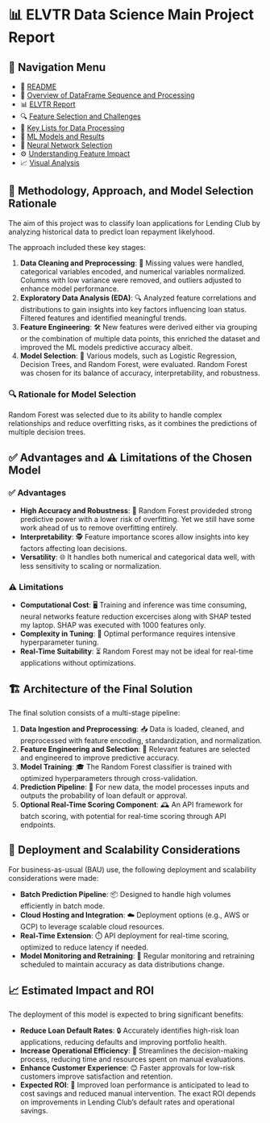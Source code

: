 # 📊 ELVTR Data Science Main Project Report

## 🔗 Navigation Menu

- 📘 [README](https://github.com/Wattysaid/dsif-git-main-project/blob/main/README.md)
- 📄 [Overview of DataFrame Sequence and Processing](https://github.com/Wattysaid/dsif-git-main-project/blob/main/DataFrame_Sequence_and_Processing_Overview.md)
- 📊 [ELVTR Report](https://github.com/Wattysaid/dsif-git-main-project/blob/main/ELVTR_report.md)
- 🔍 [Feature Selection and Challenges](https://github.com/Wattysaid/dsif-git-main-project/blob/main/Feature_selection_and_challenges.md)
- 📑 [Key Lists for Data Processing](https://github.com/Wattysaid/dsif-git-main-project/blob/main/Key_Lists_for_Data_Processing.md)
- 🤖 [ML Models and Results](https://github.com/Wattysaid/dsif-git-main-project/blob/main/ML_models_and_results.md)
- 🧠 [Neural Network Selection](https://github.com/Wattysaid/dsif-git-main-project/blob/main/Neural_Network_selection.md)
- ⚙️ [Understanding Feature Impact](https://github.com/Wattysaid/dsif-git-main-project/blob/main/Understanding_feature_impact.md)
- 📈 [Visual Analysis](https://github.com/Wattysaid/dsif-git-main-project/blob/main/Visual_Analysis.md)

## 🧠 Methodology, Approach, and Model Selection Rationale

The aim of this project was to classify loan applications for Lending Club by analyzing historical data to predict loan repayment likelyhood. 

The approach included these key stages:

1. **Data Cleaning and Preprocessing**: 🧹 Missing values were handled, categorical variables encoded, and numerical variables normalized. Columns with low variance were removed, and outliers adjusted to enhance model performance.
2. **Exploratory Data Analysis (EDA)**: 🔍 Analyzed feature correlations and distributions to gain insights into key factors influencing loan status. Filtered features and identified meaningful trends.
3. **Feature Engineering**: 🛠 New features were derived either via grouping or the combination of multiple data points, this enriched the dataset and improved the ML models predictive accuracy albeit.
4. **Model Selection**: 🎯 Various models, such as Logistic Regression, Decision Trees, and Random Forest, were evaluated. Random Forest was chosen for its balance of accuracy, interpretability, and robustness.

### 🔍 Rationale for Model Selection
Random Forest was selected due to its ability to handle complex relationships and reduce overfitting risks, as it combines the predictions of multiple decision trees.

## ✅ Advantages and ⚠️ Limitations of the Chosen Model

### ✅ Advantages
- **High Accuracy and Robustness**: 💪 Random Forest provideded strong predictive power with a lower risk of overfitting. Yet we still have some work ahead of us to remove overfitting entirely.
- **Interpretability**: 🕵️ Feature importance scores allow insights into key factors affecting loan decisions.
- **Versatility**: 🌐 It handles both numerical and categorical data well, with less sensitivity to scaling or normalization.

### ⚠️ Limitations
- **Computational Cost**: 🖥️ Training and inference was time consuming, neural networks feature reduction excercises along with SHAP tested my laptop. SHAP was executed with 1000 features only.
- **Complexity in Tuning**: 🔧 Optimal performance requires intensive hyperparameter tuning.
- **Real-Time Suitability**: ⏳ Random Forest may not be ideal for real-time applications without optimizations.

## 🏗️ Architecture of the Final Solution

The final solution consists of a multi-stage pipeline:

1. **Data Ingestion and Preprocessing**: 📥 Data is loaded, cleaned, and preprocessed with feature encoding, standardization, and normalization.
2. **Feature Engineering and Selection**: 🔨 Relevant features are selected and engineered to improve predictive accuracy.
3. **Model Training**: 🎓 The Random Forest classifier is trained with optimized hyperparameters through cross-validation.
4. **Prediction Pipeline**: 🔮 For new data, the model processes inputs and outputs the probability of loan default or approval.
5. **Optional Real-Time Scoring Component**: 🕰️ An API framework for batch scoring, with potential for real-time scoring through API endpoints.

## 🚀 Deployment and Scalability Considerations

For business-as-usual (BAU) use, the following deployment and scalability considerations were made:

- **Batch Prediction Pipeline**: 📦 Designed to handle high volumes efficiently in batch mode.
- **Cloud Hosting and Integration**: ☁️ Deployment options (e.g., AWS or GCP) to leverage scalable cloud resources.
- **Real-Time Extension**: ⏱️ API deployment for real-time scoring, optimized to reduce latency if needed.
- **Model Monitoring and Retraining**: 🔄 Regular monitoring and retraining scheduled to maintain accuracy as data distributions change.

## 📈 Estimated Impact and ROI

The deployment of this model is expected to bring significant benefits:

- **Reduce Loan Default Rates**: 🔒 Accurately identifies high-risk loan applications, reducing defaults and improving portfolio health.
- **Increase Operational Efficiency**: 🏃 Streamlines the decision-making process, reducing time and resources spent on manual evaluations.
- **Enhance Customer Experience**: 😊 Faster approvals for low-risk customers improve satisfaction and retention.
- **Expected ROI**: 💸 Improved loan performance is anticipated to lead to cost savings and reduced manual intervention. The exact ROI depends on improvements in Lending Club’s default rates and operational savings.


